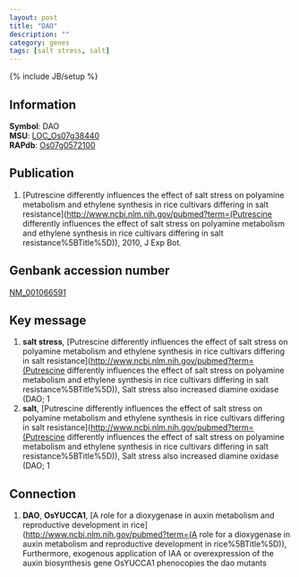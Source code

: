 ```yaml
---
layout: post
title: "DAO"
description: ""
category: genes
tags: [salt stress, salt]
---
```

{% include JB/setup %}

## Information
__Symbol__: DAO  
__MSU__: [LOC_Os07g38440](http://rice.plantbiology.msu.edu/cgi-bin/ORF_infopage.cgi?orf=LOC_Os07g38440)  
__RAPdb__: [Os07g0572100](http://rapdb.dna.affrc.go.jp/viewer/gbrowse_details/irgsp1?name=Os07g0572100)  

## Publication
1. [Putrescine differently influences the effect of salt stress on polyamine metabolism and ethylene synthesis in rice cultivars differing in salt resistance](http://www.ncbi.nlm.nih.gov/pubmed?term=(Putrescine differently influences the effect of salt stress on polyamine metabolism and ethylene synthesis in rice cultivars differing in salt resistance%5BTitle%5D)), 2010, J Exp Bot.

## Genbank accession number
[NM_001066591](http://www.ncbi.nlm.nih.gov/nuccore/NM_001066591)

## Key message
1. __salt stress__, [Putrescine differently influences the effect of salt stress on polyamine metabolism and ethylene synthesis in rice cultivars differing in salt resistance](http://www.ncbi.nlm.nih.gov/pubmed?term=(Putrescine differently influences the effect of salt stress on polyamine metabolism and ethylene synthesis in rice cultivars differing in salt resistance%5BTitle%5D)),  Salt stress also increased diamine oxidase (DAO; 1
2. __salt__, [Putrescine differently influences the effect of salt stress on polyamine metabolism and ethylene synthesis in rice cultivars differing in salt resistance](http://www.ncbi.nlm.nih.gov/pubmed?term=(Putrescine differently influences the effect of salt stress on polyamine metabolism and ethylene synthesis in rice cultivars differing in salt resistance%5BTitle%5D)),  Salt stress also increased diamine oxidase (DAO; 1

## Connection
1. __DAO__, __OsYUCCA1__, [A role for a dioxygenase in auxin metabolism and reproductive development in rice](http://www.ncbi.nlm.nih.gov/pubmed?term=(A role for a dioxygenase in auxin metabolism and reproductive development in rice%5BTitle%5D)),  Furthermore, exogenous application of IAA or overexpression of the auxin biosynthesis gene OsYUCCA1 phenocopies the dao mutants


